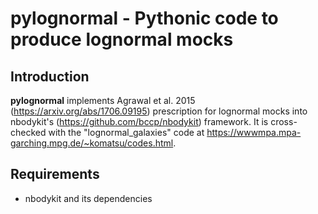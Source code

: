 pylognormal - Pythonic code to produce lognormal mocks
======================================================

Introduction
------------

**pylognormal** implements Agrawal et al. 2015 (https://arxiv.org/abs/1706.09195) prescription for lognormal mocks into nbodykit's (https://github.com/bccp/nbodykit) framework.
It is cross-checked with the "lognormal_galaxies" code at https://wwwmpa.mpa-garching.mpg.de/~komatsu/codes.html.

Requirements
------------

- nbodykit and its dependencies
